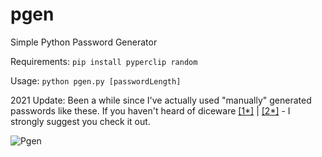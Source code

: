 # pgen
Simple Python Password Generator

Requirements: `pip install pyperclip random`

Usage: `python pgen.py [passwordLength]`

2021 Update: Been a while since I've actually used "manually" generated passwords like these. If you haven't heard of diceware [[1*]](https://theintercept.com/2015/03/26/passphrases-can-memorize-attackers-cant-guess/) | [[2*]](https://pypi.org/project/diceware/) - I strongly suggest you check it out.

![Pgen](https://raw.githubusercontent.com/f1s3c/pgen/master/pgen.png)

